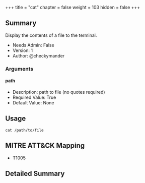 +++
title = "cat"
chapter = false
weight = 103
hidden = false
+++

## Summary
Display the contents of a file to the terminal.
 
- Needs Admin: False  
- Version: 1  
- Author: @checkymander  

### Arguments

#### path

- Description: path to file (no quotes required)  
- Required Value: True  
- Default Value: None  

## Usage

```
cat /path/to/file
```

## MITRE ATT&CK Mapping

- T1005  
## Detailed Summary
